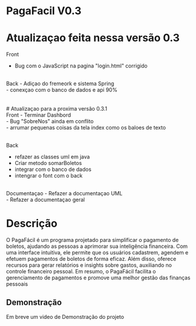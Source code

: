 ﻿# PagaFacil V0.3
# Atualizaçao feita nessa versão 0.3 <br>
Front 
- Bug com o JavaScript na pagina "login.html" corrigido
 <br>
Back
 - Adiçao do fremeork e sistema Spring <br>
 - conexçao com o banco de dados e api 90% <br>
<br>
<br>
# Atualizaçao para a proxima versão 0.3.1 <br>
Front 
- Terminar Dashbord <br>
- Bug "SobreNos" ainda em conflito <br>
- arrumar pequenas coisas da tela index como os baloes de texto <br>
 <br>

Back
- refazer as classes uml em java <br>
- Criar metodo somarBoletos <br>
- integrar com o banco de dados <br>
- intengrar o font com o back <br>
<br>
Documentaçao
- Refazer a documentaçao UML <br>
- Refazer a documentaçao geral  <br>

# Descrição

O PagaFácil é um programa projetado para simplificar o pagamento de boletos, ajudando as pessoas a aprimorar sua inteligência financeira. Com uma interface intuitiva, ele permite que os usuários cadastrem, agendem e efetuem pagamentos de boletos de forma eficaz. Além disso, oferece recursos para gerar relatórios e insights sobre gastos, auxiliando no controle financeiro pessoal. Em resumo, o PagaFácil facilita o gerenciamento de pagamentos e promove uma melhor gestão das finanças pessoais


## Demonstração

Em breve um video de Demonstração do projeto 
